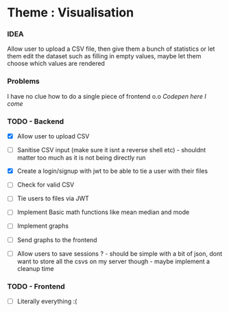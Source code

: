 # Theme : Visualisation

### IDEA 

Allow user to upload a CSV file, then give them a bunch of statistics or let them edit the dataset such as filling in empty values, maybe let them choose which values are rendered

### Problems

I have no clue how to do a single piece of frontend o.o *Codepen here I come*

### TODO - Backend

- [x] Allow user to upload CSV
- [ ] Sanitise CSV input (make sure it isnt a reverse shell etc) - shouldnt matter too much as it is not being directly run
- [x] Create a login/signup with jwt to be able to tie a user with their files
- [ ] Check for valid CSV
- [ ] Tie users to files via JWT
- [ ] Implement Basic math functions like mean median and mode
- [ ] Implement graphs
- [ ] Send graphs to the frontend
- [ ] Allow users to save sessions ? - should be simple with a bit of json, dont want to store all the csvs on my server though - maybe implement a cleanup time


### TODO - Frontend
- [ ] Literally everything :(